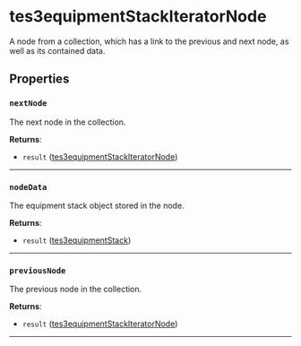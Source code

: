 <!---
	This file is autogenerated. Do not edit this file manually. Your changes will be ignored.
	More information: https://github.com/MWSE/MWSE/tree/master/docs
-->

# tes3equipmentStackIteratorNode
<div class="search_terms" style="display: none">tes3equipmentstackiteratornode, equipmentstackiteratornode</div>

A node from a collection, which has a link to the previous and next node, as well as its contained data.

## Properties

### `nextNode`
<div class="search_terms" style="display: none">nextnode</div>

The next node in the collection.

**Returns**:

* `result` ([tes3equipmentStackIteratorNode](../../types/tes3equipmentStackIteratorNode))

***

### `nodeData`
<div class="search_terms" style="display: none">nodedata</div>

The equipment stack object stored in the node.

**Returns**:

* `result` ([tes3equipmentStack](../../types/tes3equipmentStack))

***

### `previousNode`
<div class="search_terms" style="display: none">previousnode</div>

The previous node in the collection.

**Returns**:

* `result` ([tes3equipmentStackIteratorNode](../../types/tes3equipmentStackIteratorNode))

***

